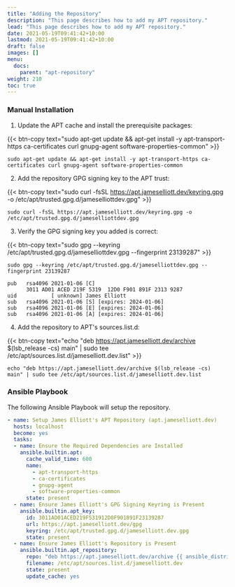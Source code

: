 ```yaml
---
title: "Adding the Repository"
description: "This page describes how to add my APT repository."
lead: "This page describes how to add my APT repository."
date: 2021-05-19T09:41:42+10:00
lastmod: 2021-05-19T09:41:42+10:00
draft: false
images: []
menu:
  docs:
    parent: "apt-repository"
weight: 210
toc: true
---
```


### Manual Installation

1. Update the APT cache and install the prerequisite packages:

{{< btn-copy text="sudo apt-get update && apt-get install -y apt-transport-https ca-certificates curl gnupg-agent software-properties-common" >}}

```console
sudo apt-get update && apt-get install -y apt-transport-https ca-certificates curl gnupg-agent software-properties-common
```

2. Add the repository GPG signing key to the APT trust:

{{< btn-copy text="sudo curl -fsSL https://apt.jameselliott.dev/keyring.gpg -o /etc/apt/trusted.gpg.d/jameselliottdev.gpg" >}}

```console
sudo curl -fsSL https://apt.jameselliott.dev/keyring.gpg -o /etc/apt/trusted.gpg.d/jameselliottdev.gpg
```

3. Verify the GPG signing key you added is correct:

{{< btn-copy text="sudo gpg --keyring /etc/apt/trusted.gpg.d/jameselliottdev.gpg --fingerprint 23139287" >}}

```console
sudo gpg --keyring /etc/apt/trusted.gpg.d/jameselliottdev.gpg --fingerprint 23139287
```

```text
pub   rsa4096 2021-01-06 [C]
      3011 AD01 ACED 219F 5319  12D0 F901 891F 2313 9287
uid           [ unknown] James Elliott 
sub   rsa4096 2021-01-06 [S] [expires: 2024-01-06]
sub   rsa4096 2021-01-06 [E] [expires: 2024-01-06]
sub   rsa4096 2021-01-06 [A] [expires: 2024-01-06]
```

4. Add the repository to APT's sources.list.d:

{{< btn-copy text="echo \"deb https://apt.jameselliott.dev/archive $(lsb_release -cs) main\" | sudo tee /etc/apt/sources.list.d/jameselliott.dev.list" >}}

```console
echo "deb https://apt.jameselliott.dev/archive $(lsb_release -cs) main" | sudo tee /etc/apt/sources.list.d/jameselliott.dev.list
```

### Ansible Playbook

The following Ansible Playbook will setup the repository.

```yaml
- name: Setup James Elliott's APT Repository (apt.jameselliott.dev)
  hosts: localhost
  become: yes
  tasks:
  - name: Ensure the Required Dependencies are Installed
    ansible.builtin.apt:
      cache_valid_time: 600
      name:
        - apt-transport-https
        - ca-certificates
        - gnupg-agent
        - software-properties-common
      state: present
  - name: Ensure James Elliott's GPG Signing Keyring is Present
    ansible.builtin.apt_key:
      id: 3011AD01ACED219F531912D0F901891F23139287
      url: https://apt.jameselliott.dev/gpg
      keyring: /etc/apt/trusted.gpg.d/jameselliott.dev.gpg
      state: present
  - name: Ensure James Elliott's Repository is Present
    ansible.builtin.apt_repository:
      repo: "deb https://apt.jameselliott.dev/archive {{ ansible_distribution_release }} main"
      filename: /etc/apt/sources.list.d/jameselliott.dev
      state: present
      update_cache: yes
```